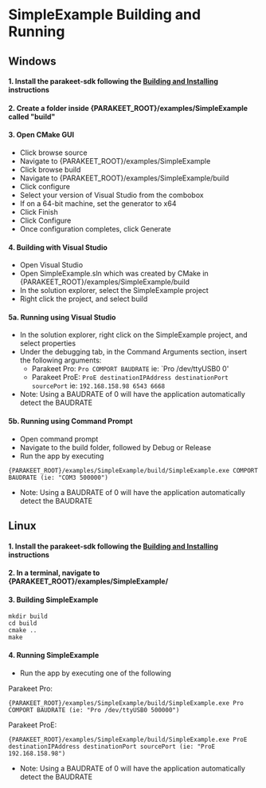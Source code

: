 # SimpleExample Building and Running

## Windows

#### 1. Install the parakeet-sdk following the [Building and Installing](Building%20and%20Installing.md) instructions
#### 2. Create a folder inside {PARAKEET_ROOT}/examples/SimpleExample called "build"
#### 3. Open CMake GUI
- Click browse source
- Navigate to {PARAKEET_ROOT}/examples/SimpleExample
- Click browse build
- Navigate to {PARAKEET_ROOT}/examples/SimpleExample/build
- Click configure
- Select your version of Visual Studio from the combobox
- If on a 64-bit machine, set the generator to x64
- Click Finish
- Click Configure
- Once configuration completes, click Generate

#### 4. Building with Visual Studio
- Open Visual Studio
- Open SimpleExample.sln which was created by CMake in {PARAKEET_ROOT}/examples/SimpleExample/build
- In the solution explorer, select the SimpleExample project
- Right click the project, and select build

#### 5a. Running using Visual Studio
- In the solution explorer, right click on the SimpleExample project, and select properties
- Under the debugging tab, in the Command Arguments section, insert the following arguments:
	- Parakeet Pro: `Pro COMPORT BAUDRATE` ie: `Pro /dev/ttyUSB0 0'
	- Parakeet ProE: `ProE destinationIPAddress destinationPort sourcePort` ie: `192.168.158.98 6543 6668`
- Note: Using a BAUDRATE of 0 will have the application automatically detect the BAUDRATE

#### 5b. Running using Command Prompt
- Open command prompt
- Navigate to the build folder, followed by Debug or Release
- Run the app by executing 

```
{PARAKEET_ROOT}/examples/SimpleExample/build/SimpleExample.exe COMPORT BAUDRATE (ie: "COM3 500000")
```

- Note: Using a BAUDRATE of 0 will have the application automatically detect the BAUDRATE

## Linux
#### 1. Install the parakeet-sdk following the [Building and Installing](Building%20and%20Installing.md) instructions
#### 2. In a terminal, navigate to {PARAKEET_ROOT}/examples/SimpleExample/
#### 3. Building SimpleExample
```
mkdir build
cd build
cmake ..
make
```

#### 4. Running SimpleExample
- Run the app by executing one of the following

Parakeet Pro:
```
{PARAKEET_ROOT}/examples/SimpleExample/build/SimpleExample.exe Pro COMPORT BAUDRATE (ie: "Pro /dev/ttyUSB0 500000")
```

Parakeet ProE:
```
{PARAKEET_ROOT}/examples/SimpleExample/build/SimpleExample.exe ProE destinationIPAddress destinationPort sourcePort (ie: "ProE 192.168.158.98")
```

- Note: Using a BAUDRATE of 0 will have the application automatically detect the BAUDRATE